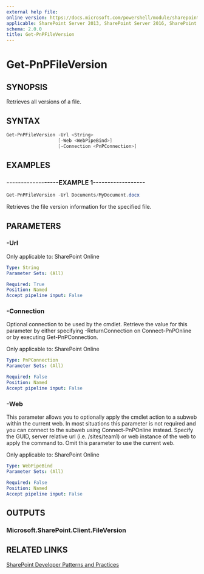 ```yaml
---
external help file:
online version: https://docs.microsoft.com/powershell/module/sharepoint-pnp/get-pnpfileversion
applicable: SharePoint Server 2013, SharePoint Server 2016, SharePoint Server 2019, SharePoint Online
schema: 2.0.0
title: Get-PnPFileVersion
---
```


# Get-PnPFileVersion

## SYNOPSIS
Retrieves all versions of a file.

## SYNTAX 

```powershell
Get-PnPFileVersion -Url <String>
                   [-Web <WebPipeBind>]
                   [-Connection <PnPConnection>]
```

## EXAMPLES

### ------------------EXAMPLE 1------------------
```powershell
Get-PnPFileVersion -Url Documents/MyDocument.docx
```

Retrieves the file version information for the specified file.

## PARAMETERS

### -Url


Only applicable to: SharePoint Online

```yaml
Type: String
Parameter Sets: (All)

Required: True
Position: Named
Accept pipeline input: False
```

### -Connection
Optional connection to be used by the cmdlet. Retrieve the value for this parameter by either specifying -ReturnConnection on Connect-PnPOnline or by executing Get-PnPConnection.

Only applicable to: SharePoint Online

```yaml
Type: PnPConnection
Parameter Sets: (All)

Required: False
Position: Named
Accept pipeline input: False
```

### -Web
This parameter allows you to optionally apply the cmdlet action to a subweb within the current web. In most situations this parameter is not required and you can connect to the subweb using Connect-PnPOnline instead. Specify the GUID, server relative url (i.e. /sites/team1) or web instance of the web to apply the command to. Omit this parameter to use the current web.

Only applicable to: SharePoint Online

```yaml
Type: WebPipeBind
Parameter Sets: (All)

Required: False
Position: Named
Accept pipeline input: False
```

## OUTPUTS

### Microsoft.SharePoint.Client.FileVersion

## RELATED LINKS

[SharePoint Developer Patterns and Practices](https://aka.ms/sppnp)